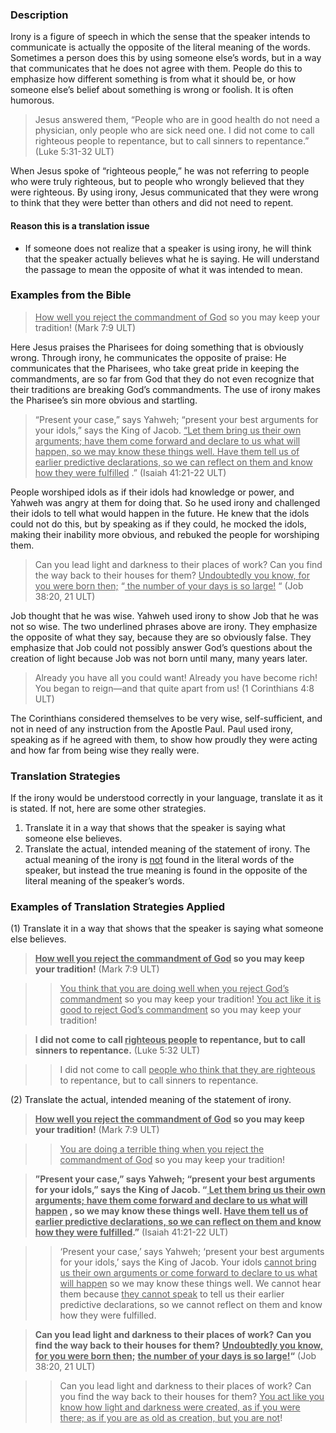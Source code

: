 
### Description

Irony is a figure of speech in which the sense that the speaker intends to communicate is actually the opposite of the literal meaning of the words. Sometimes a person does this by using someone else’s words, but in a way that communicates that he does not agree with them. People do this to emphasize how different something is from what it should be, or how someone else’s belief about something is wrong or foolish. It is often humorous.

> Jesus answered them, “People who are in good health do not need a physician, only people who are sick need one. I did not come to call righteous people to repentance, but to call sinners to repentance.” (Luke 5:31-32 ULT)

When Jesus spoke of “righteous people,” he was not referring to people who were truly righteous, but to people who wrongly believed that they were righteous. By using irony, Jesus communicated that they were wrong to think that they were better than others and did not need to repent.

#### Reason this is a translation issue

* If someone does not realize that a speaker is using irony, he will think that the speaker actually believes what he is saying. He will understand the passage to mean the opposite of what it was intended to mean.

### Examples from the Bible

> <u> How well you reject the commandment of God</u> so you may keep your tradition! (Mark 7:9 ULT)

 Here Jesus praises the Pharisees for doing something that is obviously wrong. Through irony, he communicates the opposite of praise: He communicates that the Pharisees, who take great pride in keeping the commandments, are so far from God that they do not even recognize that their traditions are breaking God’s commandments. The use of irony makes the Pharisee’s sin more obvious and startling.

> “Present your case,” says Yahweh; “present your best arguments for your idols,” says the King of Jacob. <u> “Let them bring us their own arguments; have them come forward and declare to us what will happen, so we may know these things well. Have them tell us of earlier predictive declarations, so we can reflect on them and know how they were fulfilled</u> .”  (Isaiah 41:21-22 ULT)

People worshiped idols as if their idols had knowledge or power, and Yahweh was angry at them for doing that. So he used irony and challenged their idols to tell what would happen in the future. He knew that the idols could not do this, but by speaking as if they could, he mocked the idols, making their inability more obvious, and rebuked the people for worshiping them.

> Can you lead light and darkness to their places of work?
> Can you find the way back to their houses for them?
> <u> Undoubtedly you know, for you were born then;</u> 
> “<u> the number of your days is so large!</u> “ (Job 38:20, 21 ULT)

Job thought that he was wise. Yahweh used irony to show Job that he was not so wise. The two underlined phrases above are irony. They emphasize the opposite of what they say, because they are so obviously false. They emphasize that Job could not possibly answer God’s questions about the creation of light because Job was not born until many, many years later.

> Already you have all you could want! Already you have become rich! You began to reign—and that quite apart from us! (1 Corinthians 4:8 ULT)

The Corinthians considered themselves to be very wise, self-sufficient, and not in need of any instruction from the Apostle Paul. Paul used irony, speaking as if he agreed with them, to show how proudly they were acting and how far from being wise they really were.

### Translation Strategies

If the irony would be understood correctly in your language, translate it as it is stated. If not, here are some other strategies.

1. Translate it in a way that shows that the speaker is saying what someone else believes.
1. Translate the actual, intended meaning of the statement of irony. The actual meaning of the irony is <u> not</u> found in the literal words of the speaker, but instead the true meaning is found in the opposite of the literal meaning of the speaker’s words.

### Examples of Translation Strategies Applied

(1) Translate it in a way that shows that the speaker is saying what someone else believes.

> **<u> How well you reject the commandment of God</u> so you may keep your tradition!** (Mark 7:9 ULT)

>> <u> You think that you are doing well when you reject God’s commandment</u> so you may keep your tradition!
>> <u> You act like it is good to reject God’s commandment</u> so you may keep your tradition!

> **I did not come to call <u> righteous people</u> to repentance, but to call sinners to repentance.** (Luke 5:32 ULT)

>> I did not come to call <u> people who think that they are righteous</u> to repentance, but to call sinners to repentance.

(2) Translate the actual, intended meaning of the statement of irony.

> **<u> How well you reject the commandment of God</u> so you may keep your tradition!** (Mark 7:9 ULT)

>> <u> You are doing a terrible thing when you reject the commandment of God</u> so you may keep your tradition!

> **”Present your case,” says Yahweh; “present your best arguments for your idols,” says the King of Jacob. “<u> Let them bring us their own arguments; have them come forward and declare to us what will happen</u> , so we may know these things well. <u> Have them tell us of earlier predictive declarations, so we can reflect on them and know how they were fulfilled</u>.”**  (Isaiah 41:21-22 ULT)

>> ‘Present your case,’ says Yahweh; ‘present your best arguments for your idols,’ says the King of Jacob. Your idols <u> cannot bring us their own arguments or come forward to  declare to us what will happen</u> so we may know these things well. We cannot hear them because <u> they cannot speak</u> to tell us their earlier predictive declarations, so we cannot reflect on them and know how they were fulfilled.

> **Can you lead light and darkness to their places of work?**
> **Can you find the way back to their houses for them?**
> **<u>Undoubtedly you know, for you were born then;</u>**
> **<u>the number of your days is so large!</u>“** (Job 38:20, 21 ULT)

>> Can you lead light and darkness to their places of work? Can you find the way back to their houses for them? <u>You act like you know how light and darkness were created, as if you were there; as if you are as old as creation, but you are not</u>!

